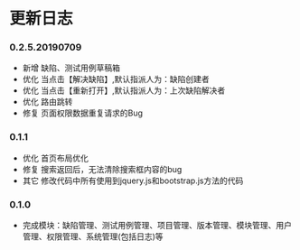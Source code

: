 # 更新日志

### 0.2.5.20190709
* 新增 缺陷、测试用例草稿箱
* 优化 当点击【解决缺陷】,默认指派人为：缺陷创建者
* 优化 当点击【重新打开】,默认指派人为：上次缺陷解决者
* 优化 路由跳转
* 修复 页面权限数据重复请求的Bug

### 0.1.1 
* 优化 首页布局优化
* 修复 搜索返回后，无法清除搜索框内容的bug
* 其它 修改代码中所有使用到jquery.js和bootstrap.js方法的代码

### 0.1.0
* 完成模块：缺陷管理、测试用例管理、项目管理、版本管理、模块管理、用户管理、权限管理、系统管理(包括日志)等